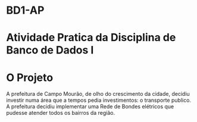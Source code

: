 # BD1-AP
# Atividade Pratica da Disciplina de Banco de Dados I

# O Projeto

A prefeitura de Campo Mourão, de olho do crescimento da cidade, decidiu investir numa área que a tempos pedia investimentos: o transporte publico. A prefeitura decidiu implementar uma Rede de Bondes elétricos que pudesse atender todos os bairros da região. 


